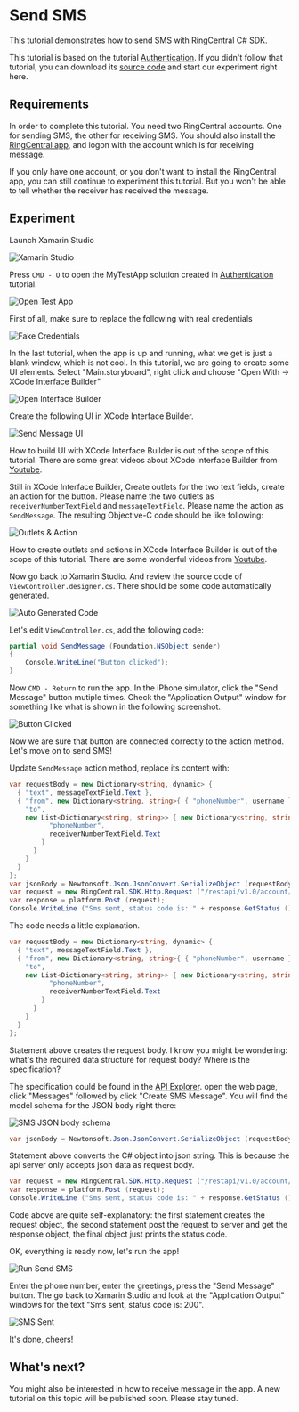 # Send SMS

This tutorial demonstrates how to send SMS with RingCentral C# SDK.

This tutorial is based on the tutorial [Authentication](/mac/authentication/). If you didn't follow that tutorial, you can download its [source code](https://github.com/tylerlong/ringcentral-csharp-tutorials/tree/master/mac/authentication) and start our experiment right here.


## Requirements

In order to complete this tutorial. You need two RingCentral accounts. One for sending SMS, the other for receiving SMS. You should also install the [RingCentral app](https://developer.ringcentral.com/app-gallery.html#/apps), and logon with the account which is for receiving message.

If you only have one account, or you don't want to install the RingCentral app, you can still continue to experiment this tutorial. But you won't be able to tell whether the receiver has received the message.


## Experiment

Launch Xamarin Studio

![Xamarin Studio](/screenshots/xamarin-studio.png)

Press `CMD - O` to open the MyTestApp solution created in [Authentication](/mac/authentication/) tutorial.

![Open Test App](/screenshots/open-test-app.png)

First of all, make sure to replace the following with real credentials

![Fake Credentials](/screenshots/fake-credentials.png)

In the last tutorial, when the app is up and running, what we get is just a blank window, which is not cool.
In this tutorial, we are going to create some UI elements.
Select "Main.storyboard", right click and choose "Open With -> XCode Interface Builder"

![Open Interface Builder](/screenshots/open-interface-builder.png)

Create the following UI in XCode Interface Builder.

![Send Message UI](/screenshots/send-message-ui.png)

How to build UI with XCode Interface Builder is out of the scope of this tutorial. There are some great videos about XCode Interface Builder from [Youtube](https://www.youtube.com/results?search_query=xcode+interface+builder).

Still in XCode Interface Builder, Create outlets for the two text fields, create an action for the button. Please name the two outlets as `receiverNumberTextField` and `messageTextField`. Please name the action as `SendMessage`. The resulting Objective-C code should be like following:

![Outlets & Action](/screenshots/send-message-oc.png)

How to create outlets and actions in XCode Interface Builder is out of the scope of this tutorial. There are some wonderful videos from [Youtube](https://www.youtube.com/results?search_query=xcode+outlets+actions).

Now go back to Xamarin Studio. And review the source code of `ViewController.designer.cs`. There should be some code automatically generated.

![Auto Generated Code](/screenshots/auto-generated-code.png)

Let's edit `ViewController.cs`, add the following code:

```csharp
partial void SendMessage (Foundation.NSObject sender)
{
    Console.WriteLine("Button clicked");
}
```

Now `CMD - Return` to run the app. In the iPhone simulator, click the "Send Message" button mutiple times. Check the "Application Output" window for something like what is shown in the following screenshot.

![Button Clicked](/screenshots/button-clicked.png)

Now we are sure that button are connected correctly to the action method. Let's move on to send SMS!

Update `SendMessage` action method, replace its content with:

```csharp
var requestBody = new Dictionary<string, dynamic> {
  { "text", messageTextField.Text },
  { "from", new Dictionary<string, string>{ { "phoneNumber", username } } }, {
    "to",
    new List<Dictionary<string, string>> { new Dictionary<string, string> { {
          "phoneNumber",
          receiverNumberTextField.Text
        }
      }
    }
  }
};
var jsonBody = Newtonsoft.Json.JsonConvert.SerializeObject (requestBody);
var request = new RingCentral.SDK.Http.Request ("/restapi/v1.0/account/~/extension/~/sms", jsonBody);
var response = platform.Post (request);
Console.WriteLine ("Sms sent, status code is: " + response.GetStatus ());
```

The code needs a little explanation.

```csharp
var requestBody = new Dictionary<string, dynamic> {
  { "text", messageTextField.Text },
  { "from", new Dictionary<string, string>{ { "phoneNumber", username } } }, {
    "to",
    new List<Dictionary<string, string>> { new Dictionary<string, string> { {
          "phoneNumber",
          receiverNumberTextField.Text
        }
      }
    }
  }
};
```

Statement above creates the request body. I know you might be wondering: what's the required data structure for request body? Where is the specification?

The specification could be found in the [API Explorer](https://developer.ringcentral.com/api-explorer/latest/index.html). open the web page, click "Messages" followed by click "Create SMS Message". You will find the model schema for the JSON body right there:

![SMS JSON body schema](/screenshots/sms-schema.png)

```csharp
var jsonBody = Newtonsoft.Json.JsonConvert.SerializeObject (requestBody);
```

Statement above converts the C# object into json string. This is because the api server only accepts json data as request body.

```csharp
var request = new RingCentral.SDK.Http.Request ("/restapi/v1.0/account/~/extension/~/sms", jsonBody);
var response = platform.Post (request);
Console.WriteLine ("Sms sent, status code is: " + response.GetStatus ());
```

Code above are quite self-explanatory: the first statement creates the request object, the second statement post the request to server and get the response object, the final object just prints the status code.

OK, everything is ready now, let's run the app!

![Run Send SMS](/screenshots/run-send-sms.png)

Enter the phone number, enter the greetings, press the "Send Message" button. The go back to Xamarin Studio and look at the "Application Output" windows for the text "Sms sent, status code is: 200".

![SMS Sent](/screenshots/sms-sent.png)

It's done, cheers!

## What's next?

You might also be interested in how to receive message in the app. A new tutorial on this topic will be published soon. Please stay tuned.
